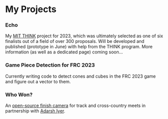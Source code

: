 # My Projects

### Echo
My [MIT THINK](https://think.mit.edu) project for 2023, which was ultimately selected as one of six finalists out of a field of over 300 proposals. Will be developed and published (prototype in June) with help from the THINK program. More information (as well as a dedicated page) coming soon...

### Game Piece Detection for FRC 2023
Currently writing code to detect cones and cubes in the FRC 2023 game and figure out a vector to them.  

### Who Won?
An [open-source finish camera](https://github.com/apawate/whowon) for track and cross-country meets in partnership with [Adarsh Iyer](https://github.com/adarshramiyer).
